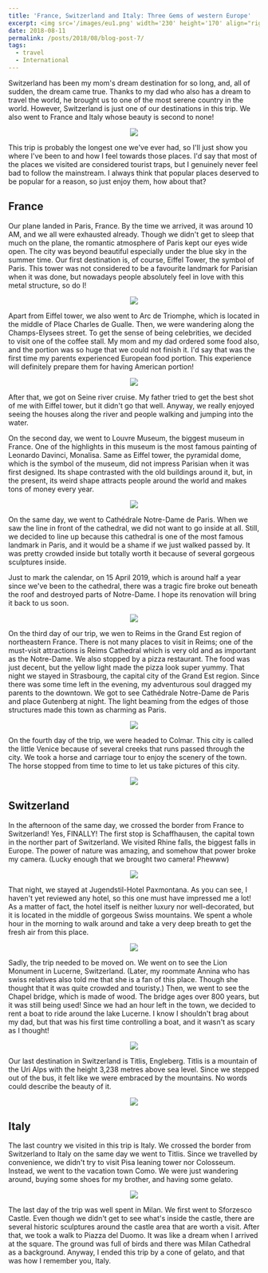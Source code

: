 ```yaml
---
title: 'France, Switzerland and Italy: Three Gems of western Europe'
excerpt: <img src='/images/eu1.png' width='230' height='170' align="right" hspace="20"> Switzerland has been my mom's dream destination for so long, and, all of sudden, the dream came true. Thanks to my dad who also has a dream to travel the world, he brought us to one of the most serene country in the world. However, Switzerland is just one of our destinations in this trip. We also went to France and Italy whose beauty is second to none! This trip is probably the longest one we've ever had, so I'll just show you where I've been to and how I feel towards those places. I'd say that most of the places we visited are considered tourist traps, but I genuinely never feel bad to follow the mainstream. I always think that popular places deserved to be popular for a reason, so just enjoy them, how about that? 
date: 2018-08-11
permalink: /posts/2018/08/blog-post-7/
tags:
  - travel
  - International
---
```



Switzerland has been my mom's dream destination for so long, and, all of sudden, the dream came true. Thanks to my dad who also has a dream to travel the world, he brought us to one of the most serene country in the world. However, Switzerland is just one of our destinations in this trip. We also went to France and Italy whose beauty is second to none! 

<p align="center">
  <img src="/images/eu1.png">
</p>

This trip is probably the longest one we've ever had, so I'll just show you where I've been to and how I feel towards those places. I'd say that most of the places we visited are considered tourist traps, but I genuinely never feel bad to follow the mainstream. I always think that popular places deserved to be popular for a reason, so just enjoy them, how about that? 

France 
---

Our plane landed in Paris, France. By the time we arrived, it was around 10 AM, and we all were exhausted already. Though we didn't get to sleep that much on the plane, the romantic atmosphere of Paris kept our eyes wide open. The city was beyond beautiful especially under the blue sky in the summer time. Our first destination is, of course, Eiffel Tower, the symbol of Paris. This tower was not considered to be a favourite landmark for Parisian when it was done, but nowadays people absolutely feel in love with this metal structure, so do I! 

<p align="center">
  <img src="/images/eu2.png">
</p>


Apart from Eiffel tower, we also went to Arc de Triomphe, which is located in the middle of Place Charles de Gualle. Then, we were wandering along the Champs-Elysees street. To get the sense of being celebrities, we decided to visit one of the coffee stall. My mom and my dad ordered some food also, and the portion was so huge that we could not finish it. I'd say that was the first time my parents experienced European food portion. This experience will definitely prepare them for having American portion! 

<p align="center">
  <img src="/images/eu3.png">
</p>


After that, we got on Seine river cruise. My father tried to get the best shot of me with  Eiffel tower, but it didn't go that well. Anyway, we really enjoyed seeing the houses along the river and people walking and jumping into the water. 


On the second day, we went to Louvre Museum, the biggest museum in France. One of the highlights in this museum is the most famous painting of Leonardo Davinci, Monalisa. Same as Eiffel tower, the pyramidal dome, which is the symbol of the museum, did not impress Parisian when it was first designed. Its shape contrasted with the old buildings around it, but, in the present, its weird shape attracts people around the world and makes tons of money every year. 

<p align="center">
  <img src="/images/eu4.png">
</p>


On the same day, we went to Cathédrale Notre-Dame de Paris. When we saw the line in front of the cathedral, we did not want to go inside at all. Still, we decided to line up because this cathedral is one of the most famous landmark in Paris, and it would be a shame if we just walked passed by. It was pretty crowded inside but totally worth it because of several gorgeous sculptures inside. 

Just to mark the calendar, on 15 April 2019, which is around half a year since we've been to the cathedral, there was a tragic fire broke out beneath the roof and destroyed parts of Notre-Dame. I hope its renovation will bring it back to us soon. 

<p align="center">
  <img src="/images/eu5.png">
</p>



On the third day of our trip, we wen to Reims in the Grand Est region of northeastern France. There is not many places to visit in Reims; one of the must-visit attractions is Reims Cathedral which is very old and as important as the Notre-Dame. We also stopped by a pizza restaurant. The food was just decent, but the yellow light made the pizza look super yummy. That night we stayed in Strasbourg, the capital city of the Grand Est region. Since there was some time left in the evening, my adventurous soul dragged my parents to the downtown. We got to see Cathédrale Notre-Dame de Paris and place Gutenberg at night. The light beaming from the edges of those structures made this town as charming as Paris.  


<p align="center">
  <img src="/images/eu6.png">
</p>



On the fourth day of the trip, we were headed to Colmar. This city is called the little Venice because of several creeks that runs passed through the city. We took a horse and carriage tour to enjoy the scenery of the town. The horse stopped from time to time to let us take pictures of this city. 

<p align="center">
  <img src="/images/eu7.png">
</p>


Switzerland
---

In the afternoon of the same day, we crossed the border from France to Switzerland! Yes, FINALLY! 
The first stop is Schaffhausen, the capital town in the norther part of Switzerland. We visited Rhine falls, the biggest falls in Europe. The power of nature was amazing, and somehow that power broke my camera. (Lucky enough that we brought two camera! Phewww) 

<p align="center">
  <img src="/images/eu8.png">
</p>


That night, we stayed at Jugendstil-Hotel Paxmontana. As you can see, I haven't yet reviewed any hotel, so this one must have impressed me a lot! As a matter of fact, the hotel itself is neither luxury nor well-decorated, but it is located in the middle of gorgeous Swiss mountains. We spent a whole hour in the morning to walk around and take a very deep breath to get the fresh air from this place.

<p align="center">
  <img src="/images/eu9.png">
</p>




Sadly, the trip needed to be moved on. We went on to see the Lion Monument in Lucerne, Switzerland. (Later, my roommate Annina who has swiss relatives also told me that she is a fan of this place. Though she thought that it was quite crowded and touristy.) Then, we went to see the Chapel bridge, which is made of wood. The bridge ages over 800 years, but it was still being used! Since we had an hour left in the town, we decided to rent a boat to ride around the lake Lucerne. I know I shouldn't brag about my dad, but that was his first time controlling a boat, and it wasn't as scary as I thought! 


<p align="center">
  <img src="/images/eu10.png">
</p>




Our last destination in Switzerland is Titlis, Engleberg. Titlis is a mountain of the Uri Alps with  the height 3,238 metres above sea level. Since we stepped out of the bus, it felt like we were embraced by the mountains. No words could describe the beauty of it. 

<p align="center">
  <img src="/images/eu11.png">
</p>


Italy 
---


The last country we visited in this trip is Italy. We crossed the border from Switzerland to Italy on the same day we went to Titlis. Since we travelled by convenience, we didn't try to visit Pisa leaning tower nor Colosseum. Instead, we went to the vacation town Como. We were just wandering around, buying some shoes for my brother, and having some gelato. 


<p align="center">
  <img src="/images/eu12.png">
</p>


The last day of the trip was well spent in Milan. We first went to Sforzesco Castle. Even though we didn't get to see what's inside the castle, there are several historic sculptures around the castle area that are worth a visit. After that, we took a walk to Piazza del Duomo. It was like a dream when I arrived at the square. The ground was full of birds and there was Milan Cathedral as a background. Anyway, I ended this trip by a cone of gelato, and that was how I remember you, Italy. 

